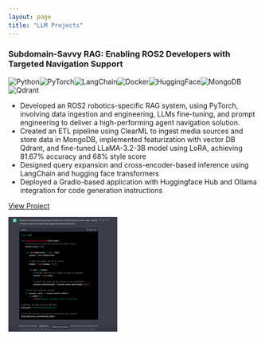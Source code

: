 ```yaml
---
layout: page
title: "LLM Projects"
---
```


<div class="project-card">
  <div class="project-card-content">
    <h3>Subdomain-Savvy RAG: Enabling ROS2 Developers with Targeted Navigation Support</h3>
      <img src="https://img.shields.io/badge/Python-3776AB?style=flat&logo=python&logoColor=white" alt="Python"><img src="https://img.shields.io/badge/PyTorch-EE4C2C?style=flat&logo=pytorch&logoColor=white" alt="PyTorch"><img src="https://img.shields.io/badge/LangChain-121212?style=flat&logo=chainlink&logoColor=white" alt="LangChain"><img src="https://img.shields.io/badge/Docker-2496ED?style=flat&logo=docker&logoColor=white" alt="Docker"><img src="https://img.shields.io/badge/Hugging%20Face-FFD21E?style=flat&logo=huggingface&logoColor=black" alt="HuggingFace"><img src="https://img.shields.io/badge/MongoDB-47A248?style=flat&logo=mongodb&logoColor=white" alt="MongoDB"><img src="https://img.shields.io/badge/Qdrant-FF4F64.svg?style=flat&logo=qdrant&logoColor=white" alt="Qdrant">
      <ul>
        <li>Developed an ROS2 robotics-specific RAG system, using PyTorch, involving data ingestion and engineering, LLMs fine-tuning, and prompt engineering to deliver a high-performing agent navigation solution.</li>
        <li>Created an ETL pipeline using ClearML to ingest media sources and store data in MongoDB, implemented featurization with vector DB Qdrant, and fine-tuned LLaMA-3.2-3B model using LoRA, achieving 81.67% accuracy and 68% style score</li>
        <li>Designed query expansion and cross-encoder-based inference using LangChain and hugging face transformers</li>
        <li>Deployed a Gradio-based application with Huggingface Hub and Ollama integration for code generation instructions</li>
      </ul>
      <p><a href="https://github.com/kushagrayadv/ai-rag-system">View Project</a></p>
  </div>
  <img src="/assets/projects/p2p.png" alt="p2p" class="project-card-img" />
</div>
